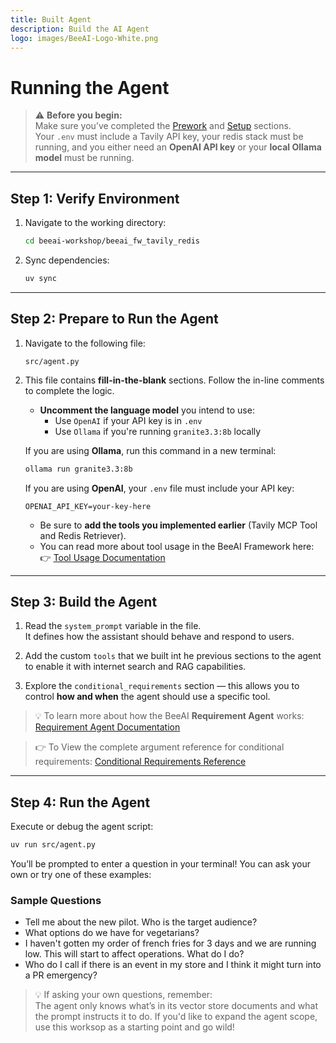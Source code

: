 ```yaml
---
title: Built Agent
description: Build the AI Agent
logo: images/BeeAI-Logo-White.png
---
```

# Running the Agent

> ⚠️ **Before you begin:**  
> Make sure you’ve completed the [Prework](../pre-work/README.md) and [Setup](../setup/README.md) sections.  
> Your `.env` must include a Tavily API key, your redis stack must be running, and you either need an **OpenAI API key** or your **local Ollama model** must be running.

---

## Step 1: Verify Environment

1. Navigate to the working directory:

    ```bash
    cd beeai-workshop/beeai_fw_tavily_redis
    ```

2. Sync dependencies:

    ```bash
    uv sync
    ```

---

## Step 2: Prepare to Run the Agent

1. Navigate to the following file:

    ```text
    src/agent.py
    ```

2. This file contains **fill-in-the-blank** sections. Follow the in-line comments to complete the logic.

    - **Uncomment the language model** you intend to use:
        - Use `OpenAI` if your API key is in `.env`
        - Use `Ollama` if you're running `granite3.3:8b` locally

    If you are using **Ollama**, run this command in a new terminal:

    ```bash
    ollama run granite3.3:8b
    ```

    If you are using **OpenAI**, your `.env` file must include your API key:

    ```env
    OPENAI_API_KEY=your-key-here
    ```

    - Be sure to **add the tools you implemented earlier** (Tavily MCP Tool and Redis Retriever).
    - You can read more about tool usage in the BeeAI Framework here:  
        👉 [Tool Usage Documentation](https://framework.beeai.dev/modules/tools)

---

## Step 3: Build the Agent

1. Read the `system_prompt` variable in the file.  
It defines how the assistant should behave and respond to users.

2. Add the custom `tools` that we built int he previous sections to the agent to enable it with internet search and RAG capabilities.

3. Explore the `conditional_requirements` section — this allows you to control **how and when** the agent should use a specific tool.

> 💡 To learn more about how the BeeAI **Requirement Agent** works:  [Requirement Agent Documentation](https://framework.beeai.dev/experimental/requirement-agent)


> 👉 To View the complete argument reference for conditional requirements: [Conditional Requirements Reference](https://framework.beeai.dev/experimental/requirement-agent#complete-parameter-reference)

---

## Step 4: Run the Agent

Execute or debug the agent script:

```bash
uv run src/agent.py
```

You’ll be prompted to enter a question in your terminal! You can ask your own or try one of these examples:

### Sample Questions

- Tell me about the new pilot. Who is the target audience?
- What options do we have for vegetarians?
- I haven't gotten my order of french fries for 3 days and we are running low. This will start to affect operations. What do I do?
- Who do I call if there is an event in my store and I think it might turn into a PR emergency?

> 💡 If asking your own questions, remember:  
> The agent only knows what’s in its vector store documents and what the prompt instructs it to do. If you'd like to expand the agent scope, use this worksop as a starting point and go wild!
